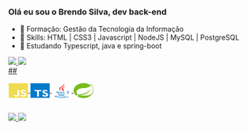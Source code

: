 ### Olá eu sou o Brendo Silva, dev back-end

- 📖 Formação: Gestão da Tecnologia da Informação
- 📌 Skills: HTML | CSS3 | Javascript | NodeJS | MySQL | PostgreSQL
- 🌱 Estudando Typescript, java e spring-boot

<div>
  <a href="https://github.com/brendosilva">
    <img height="180em" src="https://github-readme-stats.vercel.app/api?username=brendosilva&show_icons=true&theme=dracula&include_all_commits=true&count_private=true"/>
    <img height="180em" src="https://github-readme-stats.vercel.app/api/top-langs/?username=brendosilva&layout=compact&langs_count=7&theme=dracula"/>
</div>
 ##
<div>
  <div style="display: inline_block"><br>
  <img align="center" alt="brendo-Js" height="30" width="40" src="https://raw.githubusercontent.com/devicons/devicon/master/icons/javascript/javascript-plain.svg">
  <img align="center" alt="brendo-Ts" height="30" width="40" src="https://raw.githubusercontent.com/devicons/devicon/master/icons/typescript/typescript-plain.svg">
  <img align= "center" alt"brendo-java" height="30" width="40" src="https://github.com/devicons/devicon/blob/master/icons/java/java-original.svg">
  <img align= "center" alt"brendo-java" height="30" width="40" src="https://github.com/devicons/devicon/blob/master/icons/spring/spring-original.svg">
       
    
</div>
  
##
  
<div>
  <a href="mailto:breendo.01@gmail.com"><img src="https://img.shields.io/badge/Gmail-D14836?style=for-the-badge&logo=gmail&logoColor=white" target="blank">
  <a href="https://www.linkedin.com/in/brendo-silva" target="_blank"><img src="https://img.shields.io/badge/-LinkedIn-%230077B5?style=for-the-badge&logo=linkedin&logoColor=white" target="_blank"></a>
</div>


